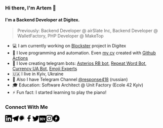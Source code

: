 ### Hi there, I'm Artem 👋

#### I'm a Backend Developer at Digitex.
> Previously: Backend Developer @ airSlate Inc, Backend Developer @ WalletFactory, PHP Developer @ MakeTop

- 💻 I am currently working on [Blockster][blockster] project in Digitex
- 👾 I love programming and automation. Even [my cv][cv] created with [Github Actions][cv_actions]
- 🎱 I love creating telegram bots: [Asterios RB bot][asterios], [Repeat Word Bot][repeat], [Currency UA Bot][currency], [Emoji Experts][emoji]
- 🇺🇦 I live in Kyiv, Ukraine
- 📝 Also I have Telegram Channel [@response418][channel] (russian)
- 🎓 Education: Software Architect @ Unit Factory (Ecole 42 Kyiv)
- ⚡ Fun fact: I started learning to play the piano!

### Connect With Me

[<img align="left" alt="omentes | LinkedIn" width="22px" src="https://raw.githubusercontent.com/setnemo/social-svg-icons/main/linkedin.svg" />][linkedin]
[<img align="left" alt="omentes | Telegram" width="22px" src="https://raw.githubusercontent.com/setnemo/social-svg-icons/main/telegram.svg" />][telegram]
[<img align="left" alt="omentes | Habr" width="22px" src="https://raw.githubusercontent.com/setnemo/social-svg-icons/main/habr.svg" />][habr]
[<img align="left" alt="omentes | Facebook" width="22px" src="https://raw.githubusercontent.com/setnemo/social-svg-icons/main/facebook.svg" />][fb]
[<img align="left" alt="setnemo | Twitter" width="22px" src="https://raw.githubusercontent.com/setnemo/social-svg-icons/main/twitter.svg" />][twitter]
[<img align="left" alt="omentes | DEV" width="22px" src="https://raw.githubusercontent.com/setnemo/social-svg-icons/main/dev.svg" />][dev]
[<img align="left" alt="omentes | Instagram" width="22px" src="https://raw.githubusercontent.com/setnemo/social-svg-icons/main/instagram.svg" />][instagram]
[<img align="left" alt="omentes | Blockster" width="22px" src="https://raw.githubusercontent.com/setnemo/social-svg-icons/main/bxr.svg" />][blockster-artem]


[//]: <> (Links section)

[blockster]: https://about.blockster.com/
[cv]: https://github.com/setnemo/cv/blob/main/PHP_Pakhomov_CV.pdf
[cv_actions]: https://github.com/setnemo/cv/blob/main/.github/workflows/main.yml
[asterios]: https://t.me/AsteriosRBbot
[repeat]: https://t.me/RepeatWordBot
[currency]: https://t.me/CurrencyUA_Bot
[emoji]: https://t.me/emoji_experts_bot
[channel]: https://t.me/response418
[linkedin]: https://linkedin.com/in/setnemo
[telegram]: https://t.me/setnemo
[habr]: https://habr.com/ru/users/setnemo
[fb]: https://www.facebook.com/setnemo
[twitter]: https://twitter.com/setnemo
[dev]: https://dev.to/setnemo
[instagram]: https://instagram.com/setnemo
[blockster-artem]: https://blockster.com/artem
